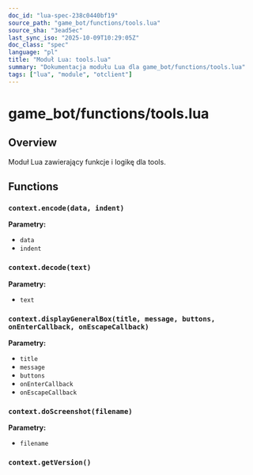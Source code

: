 ```yaml
---
doc_id: "lua-spec-238c0440bf19"
source_path: "game_bot/functions/tools.lua"
source_sha: "3ead5ec"
last_sync_iso: "2025-10-09T10:29:05Z"
doc_class: "spec"
language: "pl"
title: "Moduł Lua: tools.lua"
summary: "Dokumentacja modułu Lua dla game_bot/functions/tools.lua"
tags: ["lua", "module", "otclient"]
---
```


# game_bot/functions/tools.lua

## Overview

Moduł Lua zawierający funkcje i logikę dla tools.

## Functions

### `context.encode(data, indent)`

**Parametry:**

- `data`
- `indent`

### `context.decode(text)`

**Parametry:**

- `text`

### `context.displayGeneralBox(title, message, buttons, onEnterCallback, onEscapeCallback)`

**Parametry:**

- `title`
- `message`
- `buttons`
- `onEnterCallback`
- `onEscapeCallback`

### `context.doScreenshot(filename)`

**Parametry:**

- `filename`

### `context.getVersion()`
